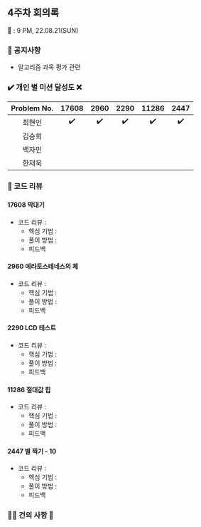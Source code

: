 ## 4주차 회의록 

:calendar: : 9 PM, 22.08.21(SUN)

### :loudspeaker: 공지사항
- 알고리즘 과목 평가 관련

### :heavy_check_mark: 개인 별 미션 달성도 :x:
|Problem No.|17608|2960|2290|11286|2447|
|:-----------:|:-----:|:----:|:----:|:----:|:----:|
|최현인|:heavy_check_mark:|:heavy_check_mark:|:heavy_check_mark:|:heavy_check_mark:|:heavy_check_mark:|
|김승희||||||
|백자민||||||
|한재욱||||||

### :bookmark_tabs: 코드 리뷰

#### 17608 막대기

- 코드 리뷰 : 
  - 핵심 기법 : 
  - 풀이 방법 :
  - 피드백
 
#### 2960 에라토스테네스의 체

- 코드 리뷰 :
  - 핵심 기법 : 
  - 풀이 방법 : 
  - 피드백 


#### 2290 LCD 테스트

- 코드 리뷰 : 
  - 핵심 기법 : 
  - 풀이 방법 : 
  - 피드백 

    

#### 11286 절대값 힙
- 코드 리뷰 : 
  - 핵심 기법 : 
  - 풀이 방법 : 
  - 피드백
    

#### 2447 별 찍기 - 10
- 코드 리뷰 : 
  - 핵심 기법 : 
  - 풀이 방법 : 
  - 피드백

### :raising_hand_man: 건의 사항 :raising_hand:

